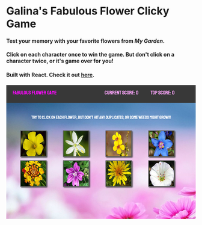 # Galina's Fabulous Flower Clicky Game

#### Test your memory with your favorite flowers from _My Garden_.

#### Click on each character once to win the game. But don't click on a character twice, or it's game over for you!

#### Built with React. Check it out [here](https://desolate-eyrie-36226.herokuapp.com/).

![screenshot](public/screenshot.png)

